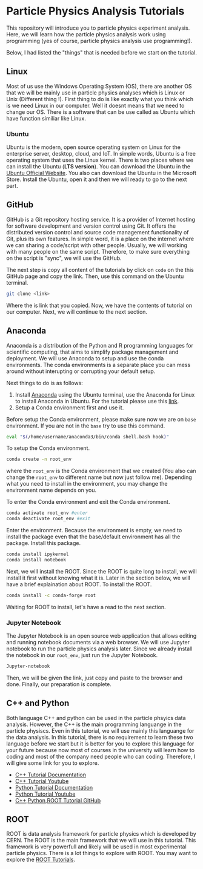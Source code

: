 # Particle Physics Analysis Tutorials

This repository will introduce you to particle physics experiment analysis. Here, we will learn how the particle physics analysis work using programming (yes of course, particle physics analysis use programming!). 

Below, I had listed the "things" that is needed before we start on the tutorial.

## Linux

Most of us use the Windows Operating System (OS), there are another OS that we will be mainly use in particle physics analyses which is Linux or Unix (Different thing !). First thing to do is like exactly what you think which is we need Linux in our computer. Well it doesnt means that we need to change our OS. There is a software that can be use called as Ubuntu which have function similiar like Linux.

### Ubuntu

Ubuntu is the modern, open source operating system on Linux for the enterprise server, desktop, cloud, and IoT. In simple words, Ubuntu is a free operating system that uses the Linux kernel. There is two places where we can install the Ubuntu (**LTS version**). You can download the Ubuntu in the [Ubuntu Official Website](https://ubuntu.com/download/desktop). You also can download the Ubuntu in the Microsoft Store. Install the Ubuntu, open it and then we will ready to go to the next part.

## GitHub

GitHub is a Git repository hosting service. It is a provider of Internet hosting for software development and version control using Git. It offers the distributed version control and source code management functionality of Git, plus its own features. In simple word, it is a place on the internet where we can sharing a code/script with other people. Usually, we will working with many people on the same script. Therefore, to make sure everything on the script is "sync", we will use the GitHub. 

The next step is copy all content of the tutorials by click on `code` on the this GitHub page and copy the link. Then, use this command on the Ubuntu terminal.

```bash
git clone <link>
```
Where the <link> is link that you copied. Now, we have the contents of tutorial on our computer. Next, we will continue to the next section.

## Anaconda

Anaconda is a distribution of the Python and R programming languages for scientific computing, that aims to simplify package management and deployment. We will use Anaconda to setup and use the conda environments. The conda environments is a separate place you can mess around without interupting or corrupting your default setup. 

Next things to do is as follows:

1. Install [Anaconda](https://docs.anaconda.com/anaconda/install/) using the Ubuntu terminal, use the Anaconda for Linux to install Anaconda in Ubuntu. For the tutorial please use this [link](https://phoenixnap.com/kb/how-to-install-anaconda-ubuntu-18-04-or-20-04).
2. Setup a Conda environment first and use it.

Before setup the Conda environment, please make sure now we are on `base` environment. If you are not in the `base` try to use this command.

```bash
eval "$(/home/username/anaconda3/bin/conda shell.bash hook)"
```
To setup the Conda environment.

```bash
conda create -n root_env
```
where the `root_env` is the Conda environment that we created (You also can change the `root_env` to different name but now just follow me). Depending what you need to install in the environment, you may change the environment name depends on you.

To enter the Conda environment and exit the Conda environment.

```bash
conda activate root_env #enter
conda deactivate root_env #exit
```
Enter the environment. Because the environment is empty, we need to install the package even that the base/default environment has all the package. Install this package.

```bash
conda install ipykernel
conda install notebook
```
Next, we will install the ROOT. Since the ROOT is quite long to install, we will install it first without knowing what it is. Later in the section below, we will have a brief explaination about ROOT. To install the ROOT.

```bash
conda install -c conda-forge root
```
Waiting for ROOT to install, let's have a read to the next section.

### Jupyter Notebook

The Jupyter Notebook is an open source web application that allows editing and running notebook documents via a web browser. We will use Jupyter notebook to run the particle physics analysis later. Since we already install the notebook in our `root_env`, just run the Jupyter Notebook.

```bash
Jupyter-notebook
```
Then, we will be given the link, just copy and paste to the browser and done. Finally, our preparation is complete.

## C++ and Python

Both language C++ and python can be used in the particle phsyics data analysis. However, the C++ is the main programming languange in the particle physiscs. Even in this tutorial, we will use mainly this languange for the data analysis. In this tutorial, there is no requirement to learn these two language before we start but it is better for you to explore this language for your future because now most of courses in the university will learn how to coding and most of the company need people who can coding. Therefore, I will give some link for you to explore.

* [C++ Tutorial Documentation](https://www.cplusplus.com/doc/tutorial/)
* [C++ Tutorial Youtube](https://www.youtube.com/watch?v=vLnPwxZdW4Y&vl=en)
* [Python Tutorial Documentation](https://docs.python.org/3/tutorial/)
* [Python Tutorial Youtube](https://www.youtube.com/watch?v=_uQrJ0TkZlc&vl=en)
* [C++,Python,ROOT Tutorial GitHub](https://github.com/afyqazraei/MalayaHEPTutorials)

## ROOT

ROOT is data analysis framework for particle physics which is developed by CERN. The ROOT is the main framework that we will use in this tutorial. This framework is very powerfull and likely will be used in most experimental particle physics. There is a lot things to explore with ROOT. You may want to explore the [ROOT Tutorials](https://root.cern/doc/master/group__Tutorials.html).
